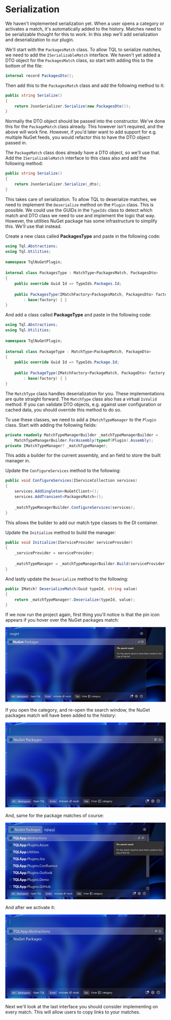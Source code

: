 # Serialization

We haven't implemented serialization yet. When a user opens a category or
activates a match, it's automatically added to the history. Matches need to be
serializable thought for this to work. In this step we'll add serialization and
deserialization to our plugin.

We'll start with the `PackagesMatch` class. To allow TQL to serialize matches,
we need to add the `ISerializableMatch` interface. We haven't yet added a DTO
object for the `PackagesMatch` class, so start with adding this to the bottom of
the file:

```cs
internal record PackagesDto();
```

Then add this to the `PackagesMatch` class and add the following method to it:

```cs
public string Serialize()
{
    return JsonSerializer.Serialize(new PackagesDto());
}
```

Normally the DTO object should be passed into the constructor. We've done this
for the `PackageMatch` class already. This however isn't required, and the above
will work fine. However, if you'd later want to add support for e.g. multiple
NuGet feeds, you would refactor this to have the DTO object passed in.

The `PackageMatch` class does already have a DTO object, so we'll use that. Add
the `ISerializableMatch` interface to this class also and add the following
method:

```cs
public string Serialize()
{
    return JsonSerializer.Serialize(_dto);
}
```

This takes care of serialization. To allow TQL to deserialize matches, we need
to implement the `Deserialize` method on the `Plugin` class. This is possible.
We could use the GUIDs in the `TypeIds` class to detect which match and DTO
class we need to use and implement the logic that way. However, the utilities
NuGet package has some infrastructure to simplify this. We'll use that instead.

Create a new class called **PackagesType** and paste in the following code:

```cs
using Tql.Abstractions;
using Tql.Utilities;

namespace TqlNuGetPlugin;

internal class PackagesType : MatchType<PackagesMatch, PackagesDto>
{
    public override Guid Id => TypeIds.Packages.Id;

    public PackagesType(IMatchFactory<PackagesMatch, PackagesDto> factory)
        : base(factory) { }
}
```

And add a class called **PackageType** and paste in the following code:

```cs
using Tql.Abstractions;
using Tql.Utilities;

namespace TqlNuGetPlugin;

internal class PackageType : MatchType<PackageMatch, PackageDto>
{
    public override Guid Id => TypeIds.Package.Id;

    public PackageType(IMatchFactory<PackageMatch, PackageDto> factory)
        : base(factory) { }
}
```

The `MatchType` class handles deserialization for you. These implementations are
quite straight forward. The `MatchType` class also has a virtual `IsValid`
method. If you can validate DTO objects, e.g. against user configuration or
cached data, you should override this method to do so.

To use these classes, we need to add a `IMatchTypeManager` to the `Plugin`
class. Start with adding the following fields:

```cs
private readonly MatchTypeManagerBuilder _matchTypeManagerBuilder =
    MatchTypeManagerBuilder.ForAssembly(typeof(Plugin).Assembly);
private IMatchTypeManager? _matchTypeManager;
```

This adds a builder for the current assembly, and an field to store the built
manager in.

Update the `ConfigureServices` method to the following:

```cs
public void ConfigureServices(IServiceCollection services)
{
    services.AddSingleton<NuGetClient>();
    services.AddTransient<PackagesMatch>();

    _matchTypeManagerBuilder.ConfigureServices(services);
}
```

This allows the builder to add our match type classes to the DI container.

Update the `Initialize` method to build the manager:

```cs
public void Initialize(IServiceProvider serviceProvider)
{
    _serviceProvider = serviceProvider;

    _matchTypeManager = _matchTypeManagerBuilder.Build(serviceProvider);
}
```

And lastly update the `Deserialize` method to the following:

```cs
public IMatch? DeserializeMatch(Guid typeId, string value)
{
    return _matchTypeManager!.Deserialize(typeId, value);
}
```

If we now run the project again, first thing you'll notice is that the pin icon
appears if you hover over the NuGet packages match:

![=2x](../Images/Pin-on-packages-match.png)

If you open the category, and re-open the search window, the NuGet packages
match will have been added to the history:

![=2x](../Images/Packages-match-in-history.png)

And, same for the package matches of course:

![=2x](../Images/Pin-on-package-match.png)

And after we activate it:

![=2x](../Images/Package-match-in-history.png)

Next we'll look at the last interface you should consider implementing on every
match. This will allow users to copy links to your matches.
